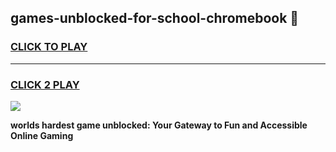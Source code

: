 
## games-unblocked-for-school-chromebook 👋
<h3>
<a href="https://premium.freeplayer.one?title=games-unblocked-for-school-chromebook&ref=14F">CLICK TO PLAY</a></h3>
<hr>

<h3>
<a href="https://premium.freeplayer.one?title=games-unblocked-for-school-chromebook&ref=14F">CLICK 2 PLAY</a>
  
</h3>

<a href="https://premium.freeplayer.one?title=games-unblocked-for-school-chromebook&ref=12F/"><img src="https://clearcache.store/games.png"></a>


**worlds hardest game unblocked: Your Gateway to Fun and Accessible Online Gaming**
